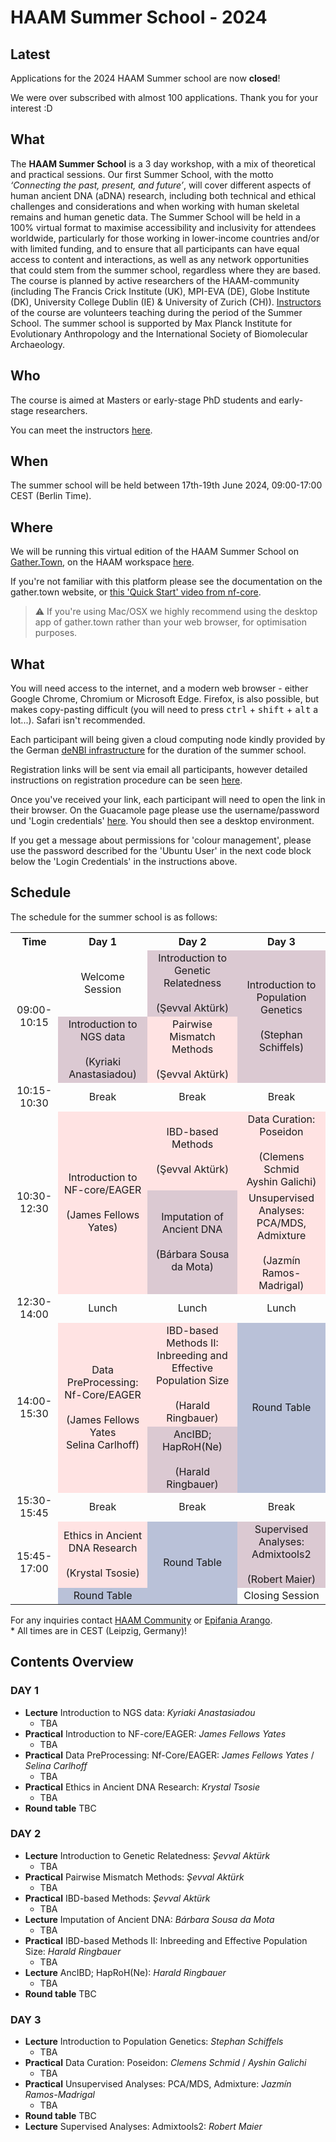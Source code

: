 # HAAM Summer School - 2024

## Latest

Applications for the 2024 HAAM Summer school are now **closed**!

We were over subscribed with almost 100 applications. Thank you for your interest :D


## What

The **HAAM Summer School** is a 3 day workshop, with a mix of theoretical and practical sessions. Our first Summer School, with the motto *‘Connecting the past, present, and future’*, will cover different aspects of human ancient DNA (aDNA) research, including both technical and ethical challenges and considerations and when working with human skeletal remains and human genetic data.
The Summer School will be held in a 100% virtual format to maximise accessibility and inclusivity for attendees worldwide, particularly for those working in lower-income countries and/or with limited funding, and to ensure that all participants can have equal access to content and interactions, as well as any network opportunities that could stem from the summer school, regardless where they are based. 
The course is planned by active researchers of the HAAM-community (including The Francis Crick Institute (UK), MPI-EVA (DE), Globe Institute (DK), University College Dublin (IE) & University of Zurich (CH)). [Instructors](/2024/instructors.md) of the course are volunteers teaching during the period of the Summer School. The summer school is supported by Max Planck Institute for Evolutionary Anthropology and the International Society of Biomolecular Archaeology.

## Who

The course is aimed at Masters or early-stage PhD students and early-stage researchers.

You can meet the instructors [here](/2024/instructors.md).

## When

The summer school will be held between 17th-19th June 2024, 09:00-17:00 CEST (Berlin Time).

## Where

We will be running this virtual edition of the HAAM Summer School on [Gather.Town](https://gather.town), on the HAAM workspace [here](https://tinyurl.com/haamsummerschool). <!-- Check the layout here! -->

If you're not familiar with this platform please see the documentation on the gather.town website, or [this 'Quick Start' video from nf-core](https://nf-co.re/events/2022/bytesize-37-gathertown).

> ⚠️ If you're using Mac/OSX we highly recommend using the desktop app of gather.town rather than your web browser, for optimisation purposes.

## What

You will need access to the internet, and a modern web browser - either Google Chrome, Chromium or Microsoft Edge.
Firefox, is also possible, but makes copy-pasting difficult (you will need to press <kbd>ctrl</kbd> + <kbd>shift</kbd> + <kbd>alt</kbd> a lot...). Safari isn't recommended.

Each participant will being given a cloud computing node kindly provided by the German [deNBI infrastructure](https://www.denbi.de/cloud) for the duration of the summer school.

Registration links will be sent via email all participants, however detailed instructions on registration procedure can be seen [here](2024/denbi-registration).

Once you've received your link, each participant will need to open the link in their browser. On the Guacamole page please use the username/password und 'Login credentials' [here](https://cloud.denbi.de/wiki/simple_vm/customization/#apache-guacamole). You should then see a desktop environment.

If you get a message about permissions for 'colour management', please use the password described for the 'Ubuntu User' in the next code block below the 'Login Credentials' in the instructions above.

## Schedule

The schedule for the summer school is as follows:

<table style="text-align:center;">
  <tr>
    <th>Time</th>
    <th>Day 1</th>
    <th>Day 2</th>
    <th>Day 3</th>
  </tr>
  <tr>
    <td rowspan="2">09:00-10:15</td>
    <td>Welcome Session</td>
    <td style="background-color:#DBC9D2; text-align:center;">Introduction to Genetic Relatedness<br><br>(Şevval Aktürk)</td>
    <td rowspan="2" style="background-color:#DBC9D2; text-align:center;">Introduction to Population Genetics<br><br>(Stephan Schiffels)</td>
  </tr>
  <tr>
    <td style="background-color:#DBC9D2; text-align:center;">Introduction to NGS data<br><br>(Kyriaki Anastasiadou)</td>
    <td style="background-color:#FFE3E3; text-align:center;">Pairwise Mismatch Methods<br><br>(Şevval Aktürk)</td>
  </tr>
  <tr>
    <td>10:15-10:30</td>
    <td>Break</td>
    <td>Break</td>
    <td>Break</td>
  </tr>
  <tr>
    <td rowspan="2">10:30-12:30</td>
    <td rowspan="2" style="background-color:#FFE3E3; text-align:center;">Introduction to NF-core/EAGER<br><br>(James Fellows Yates)</td>
    <td style="background-color:#FFE3E3; text-align:center;">IBD-based Methods<br><br>(Şevval Aktürk)</td>
    <td style="background-color:#FFE3E3; text-align:center;">Data Curation: Poseidon<br><br>(Clemens Schmid<br>Ayshin Galichi)</td>
  </tr>
  <tr>
    <td style="background-color:#DBC9D2; text-align:center;">Imputation of Ancient DNA<br><br>(Bárbara Sousa da Mota)</td>
    <td style="background-color:#FFE3E3; text-align:center;">Unsupervised Analyses: PCA/MDS, Admixture<br><br>(Jazmín Ramos-Madrigal)</td>
  </tr>
  <tr>
    <td>12:30-14:00</td>
    <td>Lunch</td>
    <td>Lunch</td>
    <td>Lunch</td>
  </tr>
  <tr>
    <td rowspan="2">14:00-15:30</td>
    <td rowspan="2" style="background-color:#FFE3E3; text-align:center;">Data PreProcessing: Nf-Core/EAGER<br><br>(James Fellows Yates<br>Selina Carlhoff)</td>
    <td style="background-color:#FFE3E3; text-align:center;">IBD-based Methods II: Inbreeding and Effective Population Size<br><br>(Harald Ringbauer)</td>
    <td rowspan="2" style="background-color:#B9C1D8; text-align:center;">Round Table</td>
  </tr>
  <tr>
    <td style="background-color:#DBC9D2; text-align:center;">AncIBD; HapRoH(Ne)<br><br>(Harald Ringbauer)</td>
  </tr>
  <tr>
    <td>15:30-15:45</td>
    <td>Break</td>
    <td>Break</td>
    <td>Break</td>
  </tr>
  <tr>
    <td rowspan="2">15:45-17:00</td>
    <td style="background-color:#FFE3E3; text-align:center;">Ethics in Ancient DNA Research<br><br>(Krystal Tsosie)</td>
    <td rowspan="2" style="background-color:#B9C1D8; text-align:center;">Round Table</td>
    <td style="background-color:#DBC9D2; text-align:center;">Supervised Analyses: Admixtools2<br><br>(Robert Maier)</td>
  </tr>
  <tr>
    <td style="background-color:#B9C1D8; text-align:center;">Round Table</td>
    <td>Closing Session</td>
  </tr>  
</table>



<!-- Lectures and Practical sessions are typically 2 hours, and round-table discussions 1 hour. -->

For any inquiries contact [HAAM Community](mailto:haamcommunity2023@gmail.com) or [Epifania Arango](mailto:epifaniarango@gmail.com).
<br>
\* All times are in CEST (Leipzig, Germany)!

## Contents Overview

### DAY 1

- **Lecture** Introduction to NGS data: _Kyriaki Anastasiadou_
  - TBA
- **Practical** Introduction to NF-core/EAGER: _James Fellows Yates_
  - TBA
- **Practical** Data PreProcessing: Nf-Core/EAGER: _James Fellows Yates_ / _Selina Carlhoff_
  - TBA
- **Practical** Ethics in Ancient DNA Research: _Krystal Tsosie_
  - TBA
- **Round table** TBC


### DAY 2

- **Lecture** Introduction to Genetic Relatedness: _Şevval Aktürk_
  - TBA
- **Practical** Pairwise Mismatch Methods: _Şevval Aktürk_
  - TBA
- **Practical** IBD-based Methods: _Şevval Aktürk_
  - TBA
- **Lecture** Imputation of Ancient DNA: _Bárbara Sousa da Mota_
  - TBA
- **Practical** IBD-based Methods II: Inbreeding and Effective Population Size: _Harald Ringbauer_
  - TBA
- **Lecture** AncIBD; HapRoH(Ne): _Harald Ringbauer_
  - TBA
- **Round table** TBC

### DAY 3

- **Lecture** Introduction to Population Genetics: _Stephan Schiffels_
  - TBA
- **Practical** Data Curation: Poseidon: _Clemens Schmid_ / _Ayshin Galichi_
  - TBA
- **Practical** Unsupervised Analyses: PCA/MDS, Admixture: _Jazmín Ramos-Madrigal_
  - TBA
- **Round table** TBC
- **Lecture** Supervised Analyses: Admixtools2: _Robert Maier_
